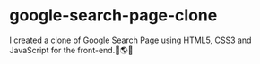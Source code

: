 # google-search-page-clone
I created a clone of Google Search Page using HTML5, CSS3 and JavaScript for the front-end.🔎🌎🌐
